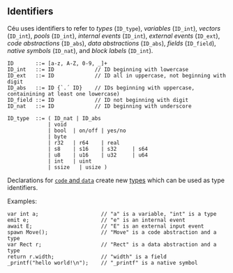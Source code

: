 ## Identifiers

Céu uses identifiers to refer to *types* (`ID_type`), *variables* (`ID_int`),
*vectors* (`ID_int`), *pools* (`ID_int`), *internal events* (`ID_int`),
*external events* (`ID_ext`), *code abstractions* (`ID_abs`),
*data abstractions* (`ID_abs`), *fields* (`ID_field`),
*native symbols* (`ID_nat`), and *block labels* (`ID_int`).

```ceu
ID       ::= [a-z, A-Z, 0-9, _]+
ID_int   ::= ID             // ID beginning with lowercase
ID_ext   ::= ID             // ID all in uppercase, not beginning with digit
ID_abs   ::= ID {`.´ ID}    // IDs beginning with uppercase, containining at least one lowercase)
ID_field ::= ID             // ID not beginning with digit
ID_nat   ::= ID             // ID beginning with underscore

ID_type  ::= ( ID_nat | ID_abs
             | void
             | bool  | on/off | yes/no
             | byte
             | r32   | r64    | real
             | s8    | s16    | s32     | s64
             | u8    | u16    | u32     | u64
             | int   | uint
             | ssize   | usize )
```

Declarations for [`code` and `data`](../statements/#abstractions) create new
[types](../types/#types) which can be used as type identifiers.

Examples:

```ceu
var int a;                    // "a" is a variable, "int" is a type
emit e;                       // "e" is an internal event
await E;                      // "E" is an external input event
spawn Move();                 // "Move" is a code abstraction and a type
var Rect r;                   // "Rect" is a data abstraction and a type
return r.width;               // "width" is a field
_printf("hello world!\n");    // "_printf" is a native symbol
```
